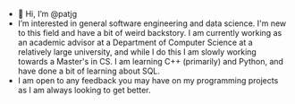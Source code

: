 - 👋 Hi, I’m @patjg 
- I’m interested in general software engineering and data science. I'm new to this field and have a bit of weird backstory. I am currently working as an academic advisor at a Department of Computer Science at a relatively large university, and while I do this I am slowly working towards a Master's in CS. I am learning C++ (primarily) and Python, and have done a bit of learning about SQL. 
- I am open to any feedback you may have on my programming projects as I am always looking to get better. 


